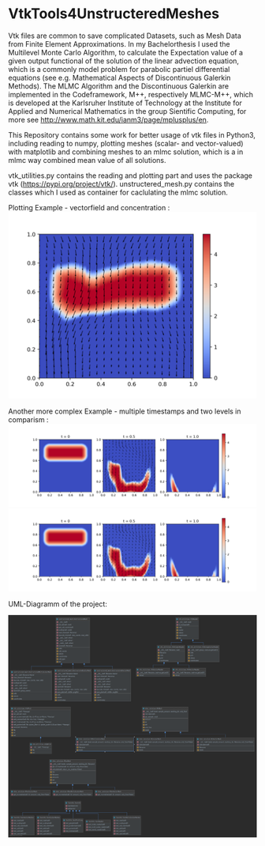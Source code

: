 # VtkTools4UnstructeredMeshes
Vtk files are common to save complicated Datasets, such as Mesh Data from Finite Element Approximations. In my Bachelorthesis I used the Multilevel Monte Carlo Algorithm, to calculate the Expectation value of a given output functional of the solution of the linear advection equation, which is a commonly model problem for parabolic partiel differential equations (see e.g. Mathematical Aspects of Discontinuous Galerkin Methods). 
The MLMC Algorithm and the Discontinuous Galerkin are implemented in the Codeframework, M++, respectively MLMC-M++, which is developed at the Karlsruher Institute of Technology at the Institute for Applied and Numerical Mathematics in the group Sientific Computing, for more see http://www.math.kit.edu/ianm3/page/mplusplus/en.

This Repository contains some work for better usage of vtk files in Python3, including reading to numpy, plotting meshes (scalar- and vector-valued) with matplotlib and combining meshes to an mlmc solution, which is a in mlmc way combined mean value of all solutions.

vtk_utilities.py contains the reading and plotting part and uses the package vtk (https://pypi.org/project/vtk/).
unstructered_mesh.py contains the classes which I used as container for caclulating the mlmc solution.

Plotting Example - vectorfield and concentration :
![Plotting Example](/plot7.png)

Another more complex Example - multiple timestamps and two levels in comparism :
![Another more complex Example](/sample_7_0.png)
![](/sample_coarse_7_0.png)

UML-Diagramm of the project:

![UML Diagramm](/klassenuml3.png)

